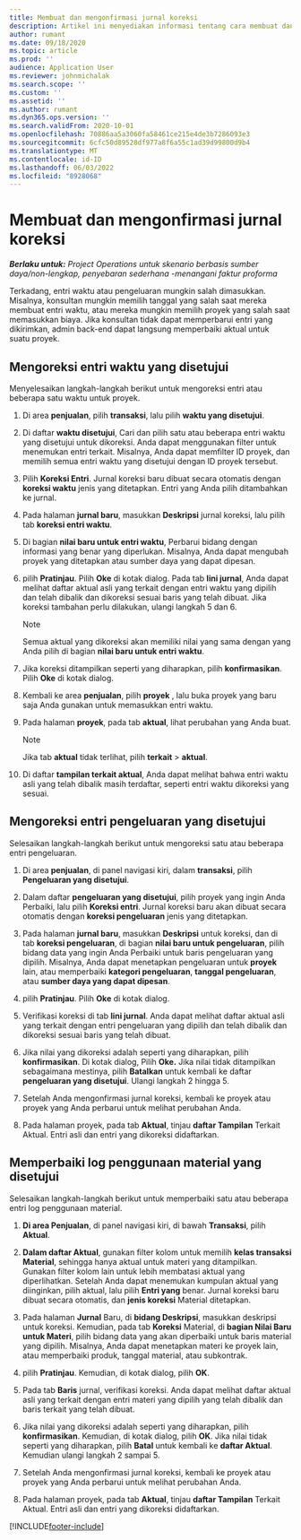 ```yaml
---
title: Membuat dan mengonfirmasi jurnal koreksi
description: Artikel ini menyediakan informasi tentang cara membuat dan mengonfirmasi jurnal koreksi.
author: rumant
ms.date: 09/18/2020
ms.topic: article
ms.prod: ''
audience: Application User
ms.reviewer: johnmichalak
ms.search.scope: ''
ms.custom: ''
ms.assetid: ''
ms.author: rumant
ms.dyn365.ops.version: ''
ms.search.validFrom: 2020-10-01
ms.openlocfilehash: 70886aa5a3060fa58461ce215e4de3b7286093e3
ms.sourcegitcommit: 6cfc50d89528df977a8f6a55c1ad39d99800d9b4
ms.translationtype: MT
ms.contentlocale: id-ID
ms.lasthandoff: 06/03/2022
ms.locfileid: "8928068"
---
```

# <a name="create-and-confirm-correction-journals"></a>Membuat dan mengonfirmasi jurnal koreksi

_**Berlaku untuk:** Project Operations untuk skenario berbasis sumber daya/non-lengkap, penyebaran sederhana -menangani faktur proforma_

Terkadang, entri waktu atau pengeluaran mungkin salah dimasukkan. Misalnya, konsultan mungkin memilih tanggal yang salah saat mereka membuat entri waktu, atau mereka mungkin memilih proyek yang salah saat memasukkan biaya. Jika konsultan tidak dapat memperbarui entri yang dikirimkan, admin back-end dapat langsung memperbaiki aktual untuk suatu proyek.

## <a name="correct-approved-time-entries"></a>Mengoreksi entri waktu yang disetujui     

Menyelesaikan langkah-langkah berikut untuk mengoreksi entri atau beberapa satu waktu untuk proyek.

1. Di area **penjualan**, pilih **transaksi**, lalu pilih **waktu yang disetujui**. 

2. Di daftar **waktu disetujui**, Cari dan pilih satu atau beberapa entri waktu yang disetujui untuk dikoreksi. Anda dapat menggunakan filter untuk menemukan entri terkait. Misalnya, Anda dapat memfilter ID proyek, dan memilih semua entri waktu yang disetujui dengan ID proyek tersebut.

3. Pilih **Koreksi Entri**. Jurnal koreksi baru dibuat secara otomatis dengan **koreksi waktu** jenis yang ditetapkan. Entri yang Anda pilih ditambahkan ke jurnal. 

4. Pada halaman **jurnal baru**, masukkan **Deskripsi** jurnal koreksi, lalu pilih tab **koreksi entri waktu**.  

5. Di bagian **nilai baru untuk entri waktu**, Perbarui bidang dengan informasi yang benar yang diperlukan. Misalnya, Anda dapat mengubah proyek yang ditetapkan atau sumber daya yang dapat dipesan.

6. pilih **Pratinjau**. Pilih **Oke** di kotak dialog. Pada tab **lini jurnal**, Anda dapat melihat daftar aktual asli yang terkait dengan entri waktu yang dipilih dan telah dibalik dan dikoreksi sesuai baris yang telah dibuat. Jika koreksi tambahan perlu dilakukan, ulangi langkah 5 dan 6. 

    > [!NOTE]
    > Semua aktual yang dikoreksi akan memiliki nilai yang sama dengan yang Anda pilih di bagian **nilai baru untuk entri waktu**.

7. Jika koreksi ditampilkan seperti yang diharapkan, pilih **konfirmasikan**. Pilih **Oke** di kotak dialog.

8. Kembali ke area **penjualan**, pilih **proyek** , lalu buka proyek yang baru saja Anda gunakan untuk memasukkan entri waktu. 

9. Pada halaman **proyek**, pada tab **aktual**, lihat perubahan yang Anda buat. 

    > [!NOTE]
    > Jika tab **aktual** tidak terlihat, pilih **terkait** > **aktual**.  

10. Di daftar **tampilan terkait aktual**, Anda dapat melihat bahwa entri waktu asli yang telah dibalik masih terdaftar, seperti entri waktu dikoreksi yang sesuai. 

 
## <a name="correct-approved-expense-entries"></a>Mengoreksi entri pengeluaran yang disetujui

Selesaikan langkah-langkah berikut untuk mengoreksi satu atau beberapa entri pengeluaran. 

1. Di area **penjualan**, di panel navigasi kiri, dalam **transaksi**, pilih **Pengeluaran yang disetujui**.

2. Dalam daftar **pengeluaran yang disetujui**, pilih proyek yang ingin Anda Perbaiki, lalu pilih **Koreksi entri**. Jurnal koreksi baru akan dibuat secara otomatis dengan **koreksi pengeluaran** jenis yang ditetapkan. 

3. Pada halaman **jurnal baru**, masukkan **Deskripsi** untuk koreksi, dan di tab **koreksi pengeluaran**, di bagian **nilai baru untuk pengeluaran**, pilih bidang data yang ingin Anda Perbaiki untuk baris pengeluaran yang dipilih. Misalnya, Anda dapat menetapkan pengeluaran untuk **proyek** lain, atau memperbaiki **kategori pengeluaran**, **tanggal pengeluaran**, atau **sumber daya yang dapat dipesan**.

4. pilih **Pratinjau**. Pilih **Oke** di kotak dialog. 

5. Verifikasi koreksi di tab **lini jurnal**. Anda dapat melihat daftar aktual asli yang terkait dengan entri pengeluaran yang dipilih dan telah dibalik dan dikoreksi sesuai baris yang telah dibuat.

6. Jika nilai yang dikoreksi adalah seperti yang diharapkan, pilih **konfirmasikan**. Di kotak dialog, Pilih **Oke.** Jika nilai tidak ditampilkan sebagaimana mestinya, pilih **Batalkan** untuk kembali ke daftar **pengeluaran yang disetujui**. Ulangi langkah 2 hingga 5. 

7. Setelah Anda mengonfirmasi jurnal koreksi, kembali ke proyek atau proyek yang Anda perbarui untuk melihat perubahan Anda.

8. Pada halaman proyek, pada tab **Aktual**, tinjau **daftar Tampilan** Terkait Aktual. Entri asli dan entri yang dikoreksi didaftarkan.


## <a name="correct-approved-material-usage-logs"></a>Memperbaiki log penggunaan material yang disetujui

Selesaikan langkah-langkah berikut untuk memperbaiki satu atau beberapa entri log penggunaan material.

1. **Di area Penjualan**, di panel navigasi kiri, di bawah **Transaksi**, pilih **Aktual**.

2. **Dalam daftar Aktual**, gunakan filter kolom untuk memilih **kelas transaksi Material**, sehingga hanya aktual untuk materi yang ditampilkan. Gunakan filter kolom lain untuk lebih membatasi aktual yang diperlihatkan. Setelah Anda dapat menemukan kumpulan aktual yang diinginkan, pilih aktual, lalu pilih **Entri yang** benar. Jurnal koreksi baru dibuat secara otomatis, dan **jenis koreksi** Material ditetapkan.

3. Pada halaman **Jurnal** Baru, di **bidang Deskripsi**, masukkan deskripsi untuk koreksi. Kemudian, pada tab **Koreksi** Material, di **bagian Nilai Baru untuk Materi**, pilih bidang data yang akan diperbaiki untuk baris material yang dipilih. Misalnya, Anda dapat menetapkan materi ke proyek lain, atau memperbaiki produk, tanggal material, atau subkontrak.

4. pilih **Pratinjau**. Kemudian, di kotak dialog, pilih **OK**.

5. Pada tab **Baris** jurnal, verifikasi koreksi. Anda dapat melihat daftar aktual asli yang terkait dengan entri materi yang dipilih yang telah dibalik dan baris terkait yang telah dibuat.

6. Jika nilai yang dikoreksi adalah seperti yang diharapkan, pilih **konfirmasikan**. Kemudian, di kotak dialog, pilih **OK**. Jika nilai tidak seperti yang diharapkan, pilih **Batal** untuk kembali ke **daftar Aktual**. Kemudian ulangi langkah 2 sampai 5.

7. Setelah Anda mengonfirmasi jurnal koreksi, kembali ke proyek atau proyek yang Anda perbarui untuk melihat perubahan Anda.

8. Pada halaman proyek, pada tab **Aktual**, tinjau **daftar Tampilan** Terkait Aktual. Entri asli dan entri yang dikoreksi didaftarkan.


[!INCLUDE[footer-include](../includes/footer-banner.md)]
